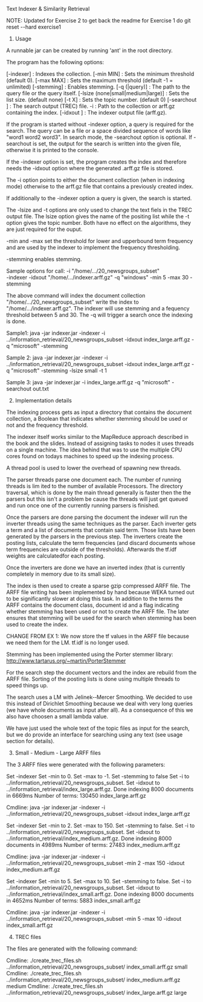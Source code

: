 Text Indexer & Similarity Retrieval

NOTE: Updated for Exercise 2 to get back the readme for Exercise 1
      do git reset --hard exercise1

1. Usage

A runnable jar can be created by running 'ant' in the root directory.

The program has the following options:

[-indexer] : Indexes the collection.
[-min MIN] : Sets the minimum threshold (default 0).
[-max MAX] : Sets the maximum threshold (default -1 = unlimited)
[-stemming] : Enables stemming.
[-q (<path>|query)] : The path to the query file or the query itself.
[-lsize (none|small|medium|large)] :  Sets the list size. (default none)
[-t X] : Sets the topic number. (default 0) 
[-searchout <path>] : The search output (TREC) file.
-i <path> : Path to the collection or arff.gz containing the index.
[-idxout <path>] : The indexer output file (arff.gz).

If the program is started without -indexer option, a query is required for the
search. The query can be a file or a space divided sequence of words like 
"word1 word2 word3". In search mode, the -searchout option is optional. If
-searchout is set, the output for the search is written into the given file,
otherwise it is printed to the console.

If the -indexer option is set, the program creates the index and therefore needs
the -idxout option where the generated .arff.gz file is stored.

The -i option points to either the document collection (when in indexing mode)
otherwise to the arff.gz file that contains a previously created index.

If additionally to the -indexer option a query is given, the search is started.

The -lsize and -t options are only used to change the text fiels in the TREC
output file. The lsize option gives the name of the positing list while the -t
option gives the topic number. Both have no effect on the algorithms, they are
just required for the ouput.


-min and -max set the threshold for lower and upperbound term frequency and are
used by the indexer to implement the frequency thresholding.

-stemming enables stemming.

Sample options for call:
-i "/home/.../20_newsgroups_subset"  
-indexer -idxout "/home/.../indexer.arff.gz" 
-q "windows" 
-min 5 
-max 30 
-stemming

The above command will index the document collection "/home/.../20_newsgroups_subset"
write the index to "/home/.../indexer.arff.gz". The indexer will use stemming
and a fequency threshold between 5 and 30. The -q will trigger a search once the
indexing is done.

Sample1:
java -jar indexer.jar -indexer -i ../information_retrieval/20_newsgroups_subset -idxout index_large.arff.gz -q "microsoft" -stemming

Sample 2:
java -jar indexer.jar -indexer -i ../information_retrieval/20_newsgroups_subset -idxout index_large.arff.gz -q "microsoft" -stemming -lsize small -t 1

Sample 3:
java -jar indexer.jar -i index_large.arff.gz -q "microsoft" -searchout out.txt


2. Implementation details

The indexing process gets as input a directory that contains the document
collection, a Boolean that indicates whether stemming should be used or not 
and the frequency threshold.

The indexer itself works similar to the MapReduce approach described in the book
and the slides. Instead of assigning tasks to nodes it uses threads on a single 
machine. The idea behind that was to use the multiple CPU cores found on todays
machines to speed up the indexing process.

A thread pool is used to lower the overhead of spawning new threads.

The parser threads parse one document each. The number of running threads is lim
ited to the number of available Processors. The directory traversal, which is done
by the main thread generally is faster then the the parsers but this isn't a 
problem be cause the threads will just get queued and run once one of the currently
 running parsers is finished.

Once the parsers are done parsing the document the indexer will run the inverter
threads using the same techniques as the parser. Each inverter gets a term and a 
list of documents that contain said term. Those lists have been generated by the
parsers in the previous step.
The inverters create the posting lists, calculate the term frequencies (and 
discard documents whose term frequencies are outside of the thresholds).
Afterwards the tf.idf weights are calculatedfor each posting.

Once the inverters are done we have an inverted index (that is currently
completely in memory due to its small size). 

The index is then used to create a sparse gzip compressed ARFF file. The ARFF 
file writing has been implemented by hand because WEKA turned out to be 
significantly slower at doing this task. In addition to the terms the ARFF
contains the document class, document id and a flag indicating whether stemming
has been used or not to create the ARFF file. The later ensures that stemming
will be used for the search when stemming has been used to create the index.

CHANGE FROM EX 1:
We now store the tf values in the ARFF file because we need them for the LM.
tf.idf is no longer used.

Stemming has been implemented using the Porter stemmer library: 
http://www.tartarus.org/~martin/PorterStemmer

For the search step the document vectors and the index are rebuild from the ARFF
file. Sorting of the posting lists is done using multiple threads to speed things
up. 

The search uses a LM with Jelinek-­‐Mercer Smoothing. We decided to use this
instead of Dirichlet Smoothing because we deal with very long queries (we
have whole documents as input after all). As a consequence of this we also 
have choosen a small lambda value.

We have just used the whole text of the topic files as input for the search, but
we do provide an interface for searching using any text (see usage section for
 details).

3. Small - Medium - Large ARFF files

The 3 ARFF files were generated with the following parameters:

Set -indexer
Set -min to 0.
Set -max to -1.
Set -stemming to false
Set -i to ../information_retrieval/20_newsgroups_subset.
Set -idxout to ../information_retrieval/index_large.arff.gz.
Done indexing 8000 documents in 6669ms 
Number of terms: 130450
index_large.arff.gz

Cmdline: java -jar indexer.jar -indexer -i ../information_retrieval/20_newsgroups_subset -idxout index_large.arff.gz


Set -indexer
Set -min to 2.
Set -max to 150.
Set -stemming to false.
Set -i to ../information_retrieval/20_newsgroups_subset.
Set -idxout to ../information_retrieval/index_medium.arff.gz.
Done indexing 8000 documents in 4989ms 
Number of terms: 27483
index_medium.arff.gz

Cmdline: java -jar indexer.jar -indexer -i ../information_retrieval/20_newsgroups_subset -min 2 -max 150 -idxout index_medium.arff.gz


Set -indexer
Set -min to 5.
Set -max to 10.
Set -stemming to false.
Set -i to ../information_retrieval/20_newsgroups_subset.
Set -idxout to ../information_retrieval/index_small.arff.gz.
Done indexing 8000 documents in 4652ms 
Number of terms: 5883
index_small.arff.gz

Cmdline: java -jar indexer.jar -indexer -i ../information_retrieval/20_newsgroups_subset -min 5 -max 10 -idxout index_small.arff.gz

4. TREC files

The files are generated with the following command:

Cmdline: ./create_trec_files.sh ../information_retrieval/20_newsgroups_subset/ index_small.arff.gz small
Cmdline: ./create_trec_files.sh ../information_retrieval/20_newsgroups_subset/ index_medium.arff.gz medium
Cmdline: ./create_trec_files.sh ../information_retrieval/20_newsgroups_subset/ index_large.arff.gz large
